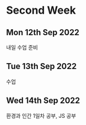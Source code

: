 Second Week
================
Mon 12th Sep 2022
---------------------
내일 수업 준비


Tue 13th Sep 2022
--------------------
수업


Wed 14th Sep 2022
---------------------
환경과 인간 1일차 공부, JS 공부


